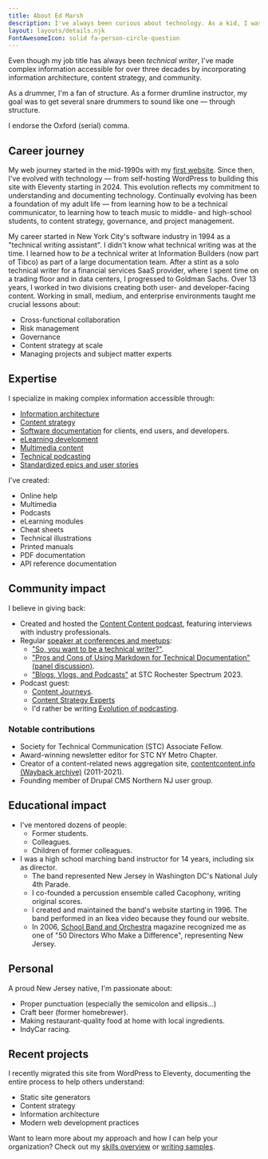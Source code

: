 ```yaml
---
title: About Ed Marsh
description: I've always been curious about technology. As a kid, I was the one who pushed all the buttons to see what would happen. That curiosity led to some scolding and an award-winning career in technical communication.
layout: layouts/details.njk
FontAwesomeIcon: solid fa-person-circle-question
---
```


Even though my job title has always been *technical writer*, I've made complex information accessible for over three decades by incorporating information architecture, content strategy, and community.

As a drummer, I'm a fan of structure. As a former drumline instructor, my goal was to get several snare drummers to sound like one &mdash; through structure.

I endorse the Oxford (serial) comma.

## Career journey

My web journey started in the mid-1990s with my [first website](https://web.archive.org/web/19991008110914/http://www.geocities.com/SoHo/Cafe/8299/frameset.html). Since then, I've evolved with technology &mdash; from self-hosting WordPress to building this site with Eleventy starting in 2024. This evolution reflects my commitment to understanding and documenting technology. Continually evolving has been a foundation of my adult life &mdash; from learning how to be a technical communicator, to learning how to teach music to middle- and high-school students, to content strategy, governance, and project management.

My career started in New York City's software industry in 1994 as a "technical writing assistant". I didn't know what technical writing was at the time. I learned how to *be* a technical writer at Information Builders (now part of Tibco) as part of a large documentation team. After a stint as a solo technical writer for a financial services SaaS provider, where I spent time on a trading floor and in data centers, I progressed to Goldman Sachs. Over 13 years, I worked in two divisions creating both user- and developer-facing content. Working in small, medium, and enterprise environments taught me crucial lessons about:

- Cross-functional collaboration
- Risk management
- Governance
- Content strategy at scale
- Managing projects and subject matter experts

## Expertise

I specialize in making complex information accessible through:

- [Information architecture](/skills/information-architecture/)
- [Content strategy](/skills/content-strategy/)
- [Software documentation](/skills/technical-writing/) for clients, end users, and developers.
- [eLearning development](/skills/elearning/)
- [Multimedia content](/skills/multimedia/)
- [Technical podcasting](/skills/podcasting/)
- [Standardized epics and user stories](/skills/agile/)

I've created:

- Online help
- Multimedia
- Podcasts
- eLearning modules
- Cheat sheets
- Technical illustrations
- Printed manuals
- PDF documentation
- API reference documentation

## Community impact

I believe in giving back:

- Created and hosted the [Content Content podcast](/podcasts/), featuring interviews with industry professionals.
- Regular [speaker at conferences and meetups](http://www.slideshare.net/theedmarsh/):
  - ["So, you want to be a technical writer?"](https://www.brighttalk.com/webcast/9273/608187).
  - ["Pros and Cons of Using Markdown for Technical Documentation" (panel discussion)](https://www.brighttalk.com/webcast/9273/608016).
  - ["Blogs, Vlogs, and Podcasts"](https://stc-rochester.org/conference-session-descriptions/) at STC Rochester Spectrum 2023.
- Podcast guest:
  - [Content Journeys](https://creators.spotify.com/pod/show/contentjourneys/episodes/Content-Journeys---014---Content-Podcasting-e160pu0).
  - [Content Strategy Experts](https://www.scriptorium.com/2018/02/.full-transcript-podcasting-strategy-podcast-guest-ed-marsh/)
  - I'd rather be writing [Evolution of podcasting](https://idratherbewriting.com/blog/evolution-of-podcasting-podcast-ed-marsh).

### Notable contributions

- Society for Technical Communication (STC) Associate Fellow.
- Award-winning newsletter editor for STC NY Metro Chapter.
- Creator of a content-related news aggregation site, [contentcontent.info (Wayback archive)](https://web.archive.org/web/20210303183334/http://contentcontent.info/) (2011-2021).
- Founding member of Drupal CMS Northern NJ user group.

## Educational impact

- I've mentored dozens of people:
  - Former students.
  - Colleagues.
  - Children of former colleagues.
- I was a high school marching band instructor for 14 years, including six as director.
  - The band represented New Jersey in Washington DC's National July 4th Parade.
  - I co-founded a percussion ensemble called Cacophony, writing original scores.
  - I created and maintained the band's website starting in 1996. The band performed in an Ikea video because they found our website.
  - In 2006, [School Band and Orchestra](http://www.sbomagazine.com/) magazine recognized me as one of "50 Directors Who Make a Difference", representing New Jersey.

## Personal

A proud New Jersey native, I'm passionate about:

- Proper punctuation (especially the semicolon and ellipsis&hellip;)
- Craft beer (former homebrewer).
- Making restaurant-quality food at home with local ingredients.
- IndyCar racing.

## Recent projects

I recently migrated this site from WordPress to Eleventy, documenting the entire process to help others understand:

- Static site generators
- Content strategy
- Information architecture
- Modern web development practices

Want to learn more about my approach and how I can help your organization? Check out my [skills overview](/skills/) or [writing samples](/technical-writing-examples/).
